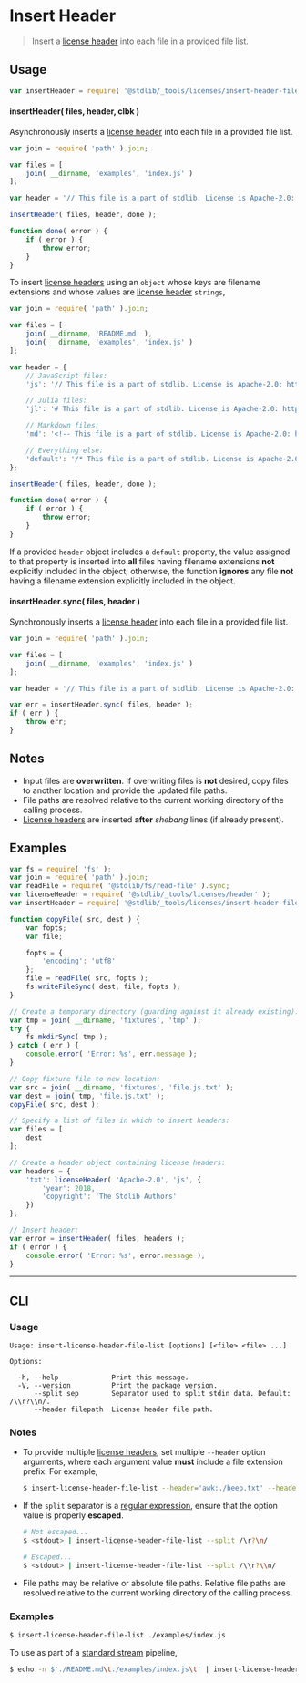 <!--

@license Apache-2.0

Copyright (c) 2018 The Stdlib Authors.

Licensed under the Apache License, Version 2.0 (the "License");
you may not use this file except in compliance with the License.
You may obtain a copy of the License at

   http://www.apache.org/licenses/LICENSE-2.0

Unless required by applicable law or agreed to in writing, software
distributed under the License is distributed on an "AS IS" BASIS,
WITHOUT WARRANTIES OR CONDITIONS OF ANY KIND, either express or implied.
See the License for the specific language governing permissions and
limitations under the License.

-->

# Insert Header

> Insert a [license header][@stdlib/_tools/licenses/header] into each file in a provided file list.

<section class="usage">

## Usage

```javascript
var insertHeader = require( '@stdlib/_tools/licenses/insert-header-file-list' );
```

#### insertHeader( files, header, clbk )

Asynchronously inserts a [license header][@stdlib/_tools/licenses/header] into each file in a provided file list.

<!-- run-disable -->

```javascript
var join = require( 'path' ).join;

var files = [
    join( __dirname, 'examples', 'index.js' )
];

var header = '// This file is a part of stdlib. License is Apache-2.0: http://www.apache.org/licenses/LICENSE-2.0';

insertHeader( files, header, done );

function done( error ) {
    if ( error ) {
        throw error;
    }
}
```

To insert [license headers][@stdlib/_tools/licenses/header] using an `object` whose keys are filename extensions and whose values are [license header][@stdlib/_tools/licenses/header] `strings`,

<!-- run-disable -->

```javascript
var join = require( 'path' ).join;

var files = [
    join( __dirname, 'README.md' ),
    join( __dirname, 'examples', 'index.js' )
];

var header = {
    // JavaScript files:
    'js': '// This file is a part of stdlib. License is Apache-2.0: http://www.apache.org/licenses/LICENSE-2.0',

    // Julia files:
    'jl': '# This file is a part of stdlib. License is Apache-2.0: http://www.apache.org/licenses/LICENSE-2.0',

    // Markdown files:
    'md': '<!-- This file is a part of stdlib. License is Apache-2.0: http://www.apache.org/licenses/LICENSE-2.0 -->',

    // Everything else:
    'default': '/* This file is a part of stdlib. License is Apache-2.0: http://www.apache.org/licenses/LICENSE-2.0 */'
};

insertHeader( files, header, done );

function done( error ) {
    if ( error ) {
        throw error;
    }
}
```

If a provided `header` object includes a `default` property, the value assigned to that property is inserted into **all** files having filename extensions **not** explicitly included in the object; otherwise, the function **ignores** any file **not** having a filename extension explicitly included in the object.

#### insertHeader.sync( files, header )

Synchronously inserts a [license header][@stdlib/_tools/licenses/header] into each file in a provided file list.

<!-- run-disable -->

```javascript
var join = require( 'path' ).join;

var files = [
    join( __dirname, 'examples', 'index.js' )
];

var header = '// This file is a part of stdlib. License is Apache-2.0: http://www.apache.org/licenses/LICENSE-2.0';

var err = insertHeader.sync( files, header );
if ( err ) {
    throw err;
}
```

</section>

<!-- /.usage -->

<section class="notes">

## Notes

-   Input files are **overwritten**. If overwriting files is **not** desired, copy files to another location and provide the updated file paths.
-   File paths are resolved relative to the current working directory of the calling process.
-   [License headers][@stdlib/_tools/licenses/header] are inserted **after** _shebang_ lines (if already present).

</section>

<!-- /.notes -->

<section class="examples">

## Examples

<!-- TODO: replace with stdlib pkgs for fs functionality -->

<!-- eslint no-undef: "error" -->

```javascript
var fs = require( 'fs' );
var join = require( 'path' ).join;
var readFile = require( '@stdlib/fs/read-file' ).sync;
var licenseHeader = require( '@stdlib/_tools/licenses/header' );
var insertHeader = require( '@stdlib/_tools/licenses/insert-header-file-list' ).sync;

function copyFile( src, dest ) {
    var fopts;
    var file;

    fopts = {
        'encoding': 'utf8'
    };
    file = readFile( src, fopts );
    fs.writeFileSync( dest, file, fopts );
}

// Create a temporary directory (guarding against it already existing):
var tmp = join( __dirname, 'fixtures', 'tmp' );
try {
    fs.mkdirSync( tmp );
} catch ( err ) {
    console.error( 'Error: %s', err.message );
}

// Copy fixture file to new location:
var src = join( __dirname, 'fixtures', 'file.js.txt' );
var dest = join( tmp, 'file.js.txt' );
copyFile( src, dest );

// Specify a list of files in which to insert headers:
var files = [
    dest
];

// Create a header object containing license headers:
var headers = {
    'txt': licenseHeader( 'Apache-2.0', 'js', {
        'year': 2018,
        'copyright': 'The Stdlib Authors'
    })
};

// Insert header:
var error = insertHeader( files, headers );
if ( error ) {
    console.error( 'Error: %s', error.message );
}
```

</section>

<!-- /.examples -->

* * *

<section class="cli">

## CLI

<section class="usage">

### Usage

```text
Usage: insert-license-header-file-list [options] [<file> <file> ...]

Options:

  -h, --help             Print this message.
  -V, --version          Print the package version.
      --split sep        Separator used to split stdin data. Default: /\\r?\\n/.
      --header filepath  License header file path.
```

</section>

<!-- /.usage -->

<section class="notes">

### Notes

-   To provide multiple [license headers][@stdlib/_tools/licenses/header], set multiple `--header` option arguments, where each argument value **must** include a file extension prefix. For example,

    <!-- run-disable -->

    ```bash
    $ insert-license-header-file-list --header='awk:./beep.txt' --header='js:./boop.txt' --header='default:./foo.txt' ./README.md
    ```

-   If the `split` separator is a [regular expression][mdn-regexp], ensure that the option value is properly **escaped**.

    <!-- run-disable -->

    ```bash
    # Not escaped...
    $ <stdout> | insert-license-header-file-list --split /\r?\n/

    # Escaped...
    $ <stdout> | insert-license-header-file-list --split /\\r?\\n/
    ```

-   File paths may be relative or absolute file paths. Relative file paths are resolved relative to the current working directory of the calling process.

</section>

<!-- /.notes -->

<section class="examples">

### Examples

<!-- run-disable -->

```bash
$ insert-license-header-file-list ./examples/index.js
```

To use as part of a [standard stream][standard-stream] pipeline,

<!-- run-disable -->

```bash
$ echo -n $'./README.md\t./examples/index.js\t' | insert-license-header-file-list --split /\\t/
```

</section>

<!-- /.examples -->

</section>

<!-- /.cli -->

<section class="links">

[mdn-regexp]: https://developer.mozilla.org/en-US/docs/Web/JavaScript/Guide/Regular_Expressions

[standard-stream]: http://en.wikipedia.org/wiki/Pipeline_%28Unix%29

[@stdlib/_tools/licenses/header]: https://github.com/stdlib-js/stdlib

</section>

<!-- /.links -->
